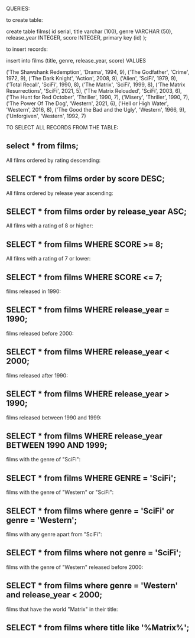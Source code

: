 QUERIES: 

to create table: 

create table films(
	id serial,
	title varchar (100),
	genre VARCHAR (50),
	release_year INTEGER,
	score INTEGER,
	primary key (id)
);

to insert records:

insert into films (title, genre, release_year, score)
VALUES

('The Shawshank Redemption', 'Drama', 1994, 9),
('The Godfather', 'Crime', 1972, 9),
('The Dark Knight', 'Action', 2008, 9),
('Alien', 'SciFi', 1979, 9),
('Total Recall', 'SciFi', 1990, 8),
('The Matrix', 'SciFi', 1999, 8),
('The Matrix Resurrections', 'SciFi', 2021, 5),
('The Matrix Reloaded', 'SciFi', 2003, 6),
('The Hunt for Red October', 'Thriller', 1990, 7),
('Misery', 'Thriller', 1990, 7),
('The Power Of The Dog', 'Western', 2021, 6),
('Hell or High Water', 'Western', 2016, 8),
('The Good the Bad and the Ugly', 'Western', 1966, 9),
('Unforgiven', 'Western', 1992, 7)


TO SELECT ALL RECORDS FROM THE TABLE:  

select * from films;
------------------------------------------

All films ordered by rating descending:

SELECT * from films
order by score DESC;
------------------------------------------

All films ordered by release year ascending:

SELECT * from films
order by release_year ASC;
------------------------------------------

All films with a rating of 8 or higher:

SELECT * from films
WHERE SCORE >= 8;
------------------------------------------

All films with a rating of 7 or lower:

SELECT * from films
WHERE SCORE <= 7;
------------------------------------------

films released in 1990:

SELECT * from films
WHERE release_year = 1990;
------------------------------------------

films released before 2000:

SELECT * from films
WHERE release_year < 2000;
------------------------------------------

films released after 1990:

SELECT * from films
WHERE release_year > 1990;
------------------------------------------

films released between 1990 and 1999:

SELECT * from films
WHERE release_year BETWEEN 1990 AND 1999;
------------------------------------------

films with the genre of "SciFi":

SELECT * from films
WHERE GENRE = 'SciFi';
------------------------------------------

films with the genre of "Western" or "SciFi":

SELECT * from films
where genre = 'SciFi' or genre = 'Western';
------------------------------------------

films with any genre apart from "SciFi":

SELECT * from films
where not genre = 'SciFi';
------------------------------------------

films with the genre of "Western" released before 2000:


SELECT * from films
where genre = 'Western' and release_year < 2000;
------------------------------------------

films that have the world "Matrix" in their title:


SELECT * from films
where title like '%Matrix%';
------------------------------------------



